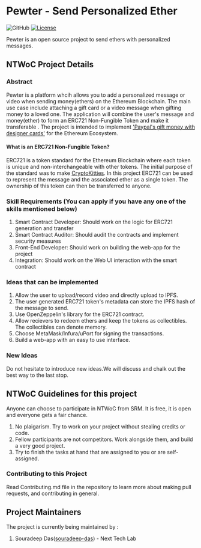 # Pewter - Send Personalized Ether
![GitHub](https://img.shields.io/badge/NTWoC-2018-blue.svg) [![License](https://img.shields.io/badge/License-Apache%202.0-blue.svg)](https://opensource.org/licenses/Apache-2.0)

Pewter is an open source project to send ethers with personalized messages.
## NTWoC Project Details

### Abstract
Pewter is a platform whcih allows you to add a personalized message or video when sending money(ethers) on the Ethereum Blockchain. 
The main use case include attaching a gift card or a video message when gifting money to a loved one. The application will combine the user's message and money(ether) to form an ERC721 Non-Fungible Token and make it transferable . The project is intended to implement ['Paypal's gift money with designer cards'](https://venturebeat.com/2016/12/06/paypal-now-lets-you-send-designed-cards-when-gifting-money-this-holiday-season/) for the Ethereum Ecosystem. 

#### What is an ERC721 Non-Fungible Token?
ERC721 is a token standard for the Ethereum Blockchain where each token is unique and non-interchangeable with other tokens. The initial purpose of the standard was to make [CryptoKitties](https://www.cryptokitties.co/). In this project ERC721 can be used to represent the message and the associated ether as a single token. The ownership of this token can then be transferred to anyone.

### Skill Requirements (You can apply if you have any one of the skills mentioned below)
1) Smart Contract Developer: Should work on the logic for ERC721 generation and transfer
2) Smart Contract Auditor: Should audit the contracts and implement security measures
3) Front-End Developer: Should work on building the web-app for the project
4) Integration: Should work on the Web UI interaction with the smart contract


### Ideas that can be implemented
1) Allow the user to upload/record video and directly upload to IPFS. 
2) The user generated ERC721 token's metadata can store the IPFS hash of the message to send.
3) Use OpenZeppelin's library for the ERC721 contract.
4) Allow recievers to redeem ethers and keep the tokens as collectibles. The collectibles can denote memory.
5) Choose MetaMask/Infura/uPort for signing the transactions.
6) Build a web-app with an easy to use interface.

### New Ideas
Do not hesitate to introduce new ideas.We will discuss and chalk out the best way to the last stop.

## NTWoC Guidelines for this project

Anyone can choose to participate in NTWoC from SRM. It is free, it is open and everyone gets a fair chance.

1) No plaigarism. Try to work on your project without stealing credits or code.  
2) Fellow participants are not competitors. Work alongside them, and build a very good project.  
3) Try to finish the tasks at hand that are assigned to you or are self-assigned.

### Contributing to this Project
Read Contributing.md file in the repository to learn more about making pull requests, and contributing in general.

## Project Maintainers
The project is currently being maintained by : 
1. Souradeep Das([souradeep-das](https://github.com/souradeep-das)) - Next Tech Lab



